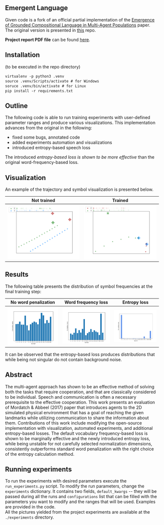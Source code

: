 
Emergent Language  
--- 
Given code is a fork of an official partial implementation of the [Emergence of Grounded Compositional Language in Multi-Agent Populations](https://arxiv.org/pdf/1703.04908.pdf) paper.  The original version is presented in [this](https://github.com/bkgoksel/emergent-language) repo.  
  
**Project report PDF file** can be found [here](docs/Emergent_Language_report.pdf).  

## Installation
(to be executed in the repo directory)  
```
virtualenv -p python3 .venv
source .venv/Scripts/activate # for Windows
soruce .venv/bin/activate # for Linux
pip install -r requirements.txt
```
  
## Outline
The following code is able to run training experiments with user-defined parameter ranges and produce various visualizations. This implementation advances from the original in the following:  
* fixed some bugs, annotated code  
* added experiments automation and visualizations  
* introduced entropy-based speech loss  

The introduced *entropy-based loss is shown to be more effective* than the original word-frequency-based loss.  

## Visualization
An example of the trajectory and symbol visualization is presented below.  

Not trained | Trained
:-------------------------:|:-------------------------:
![](docs/images/environment_example.png) | ![](docs/images/trajectories-epoch_fi_batch_1-use_lstm_True.png)  
  
## Results
The following table presents the distribution of symbol frequencies at the final training step:  

No word penalization | Word frequency loss | Entropy loss 
:-------------------------:|:-------------------------:|:-------------------------:
![](docs/images/bar_utterances-runs_one_batches_all_agents_all-vocab_size_20-epoch_49.png) | ![](docs/images/bar_utterances-runs_one_batches_all_agents_all-oov_prob_0.5-epoch_49.png) | ![](docs/images/bar_utterances-run_0-entropy_normalization_batch-epoch_24.png)  

It can be observed that the entropy-based loss produces distributions that while being not singular do not contain background noise.

## Abstract
The multi-agent approach has shown to be an effective method of solving both the tasks that require cooperation, and that are classically considered to be individual. Speech and communication is often a necessary prerequisite to the effective cooperation. This work presents an evaluation of Mordatch & Abbeel (2017) paper that introduces agents to the 2D simulated physical environment that has a goal of reaching the given landmarks while utilizing communication to share the information about them. Contributions of this work include modifying the open-source implementation with visualization, automated experiments, and additional entropy-based losses. The default vocabulary frequency-based loss is shown to be marginally effective and the newly introduced entropy loss, while being unstable for not carefully selected normalization dimensions, consistently outperforms standard word penalization with the right choice of the entropy calculation method.  
  
## Running experiments
To run the experiments with desired parameters execute the `run_experiments.py` script. To modify the run parameters, change the `experiments` dictionary. It contains two fields, `default_kwargs` -- they will be passed during all the runs and `configurations` list that can be filled with the parameters you want to modify and the ranges that will be used. Examples are provided in the code.  
All the pictures yielded from the project experiments are available at the `./experiments` directory.  
